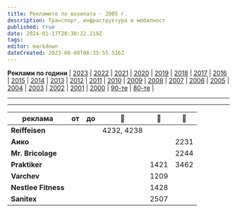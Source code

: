 ```yaml
---
title: Рекламите по возилата - 2005 г.
description: Транспорт, инфраструктура и мобилност
published: true
date: 2024-01-17T20:30:22.219Z
tags: 
editor: markdown
dateCreated: 2023-08-08T06:35:55.516Z
---
```


**Реклами по години** | [2023](/bg/identity/advertisements-2023) | [2022](/bg/identity/advertisements-2022) | [2021](/bg/identity/advertisements-2021) | [2020](/bg/identity/advertisements-2020) | [2019](/bg/identity/advertisements-2019) | [2018](/bg/identity/advertisements-2018) | [2017](/bg/identity/advertisements-2017) | [2016](/bg/identity/advertisements-2016) | [2015](/bg/identity/advertisements-2015) | [2014](/bg/identity/advertisements-2014) | [2013](/bg/identity/advertisements-2013) | [2012](/bg/identity/advertisements-2012) | [2011](/bg/identity/advertisements-2011) | [2010](/bg/identity/advertisements-2010) | [2009](/bg/identity/advertisements-2009) | [2008](/bg/identity/advertisements-2008) | [2007](/bg/identity/advertisements-2007) | [2006](/bg/identity/advertisements-2006) | [2005](/bg/identity/advertisements-2005) | [2004](/bg/identity/advertisements-2004) | [2003](/bg/identity/advertisements-2003) | [2002](/bg/identity/advertisements-2002) | [2001](/bg/identity/advertisements-2001) | [2000](/bg/identity/advertisements-2000) | [90-те](/bg/identity/advertisements-90te) |  [80-те](/bg/identity/advertisements-80te) |

---

---

|реклама| от |  до |    :train:   |    :trolleybus:   |   :bus:  |
|---|:---:|:---:|:---:|:---:|:---:|
| **Reiffeisen** | | | 4232, 4238  |   | |
| **Аико** | | |   |   | 2231 |
| **Mr. Bricolage** | | |   |   | 2244 |
| **Praktiker** | | |   | 1421  | 3462 |
| **Varchev** | | |   | 1209  |  |
| **Nestlee Fitness** | | |   | 1428  |  |
| **Sanitex** | | |   | 2507  |  |
